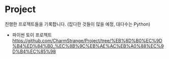 # Project
진행한 프로젝트들을 기록합니다.
(잡다한 것들이 많을 예정, 대다수는 Python)

- 파이썬 토이 프로젝트 <https://github.com/CharmStrange/Project/tree/%EB%8D%B0%EC%9D%B4%ED%84%B0_%EC%8B%9C%EB%AE%AC%EB%A0%88%EC%9D%B4%EC%85%98>
